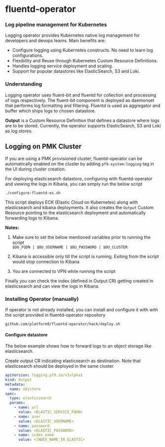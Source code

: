 # fluentd-operator

### Log pipeline management for Kubernetes ###
Logging operator provides Kubernetes native log management for developers and devops teams. Main benefits are:

* Configure logging using Kubernetes constructs. No need to learn log configurations.
* Flexibility and Reuse through Kubernetes Custom Resource Definitions.
* Handles logging service deployment and scaling.
* Support for popular datastores like ElasticSearch, S3 and Loki.

### Understanding ###
Logging operator uses fluent-bit and fluentd for collection and processing of logs respectively. The fluent-bit component is deployed as daemonset that performs log formatting and filtering. Fluentd is used as aggregator and buffer which ships logs to chosen datastore. 

**Output** is a Custom Resource Definition that defines a datastore where logs are to be stored. Currently, the operator supports ElasticSearch, S3 and Loki as log stores.

## Logging on PMK Cluster ###
If you are using a PMK provisioned cluster, fluentd-operator can be automatically enabled on the cluster by adding `pf9-system:logging` tag in the UI during cluster creation.

For deploying elasticsearch datastore, configuring with fluentd-operator and viewing the logs in Kibana, you can simply run the below script

```
./configure-fluentd-es.sh 
```

This script deploys ECK (Elastic Cloud on Kubernetes) along with elasticsearch and kibana deployments. It also creates the `Output` Custom Resource pointing to the elasticsearch deployment and automatically forwarding logs to Kibana.

**Notes:**
1. Make sure to set the below mentioned variables prior to running the script  
    ` $DU_FQDN | $DU_USERNAME | $DU_PASSWORD | $DU_CLUSTER `

2. Kibana is accessible only till the script is running. Exiting from the script would stop connection to Kibana

3. You are connected to VPN while running the script

Finally you can check the index (defined in Output CR) getting created in elasticsearch and can view the logs in Kibana.


### Installing Operator (manually) ###
If operator is not already installed, you can install and configure it with with the script provided in fluentd-operator repository
```
github.com/platform9/fluentd-operator/hack/deploy.sh
```

#### Configure datastore ####
The below example shows how to forward logs to an object storage like elasticsearch.

Create output CR indicating elasticsearch as destination. Note that elasticsearch should be deployed in the same cluster.
```yaml
apiVersion: logging.pf9.io/v1alpha1
kind: Output
metadata:
  name: objstore
spec:
  type: elasticsearch
  params:
    - name: url
      value: <ELASTIC_SERVICE_FQDN>
    - name: user
      value: <ELASTIC_USERNAME>
    - name: password
      value: <ELASTIC_PASSWORD>
    - name: index_name
      value: <INDEX_NAME_IN_ELASTIC>
```
